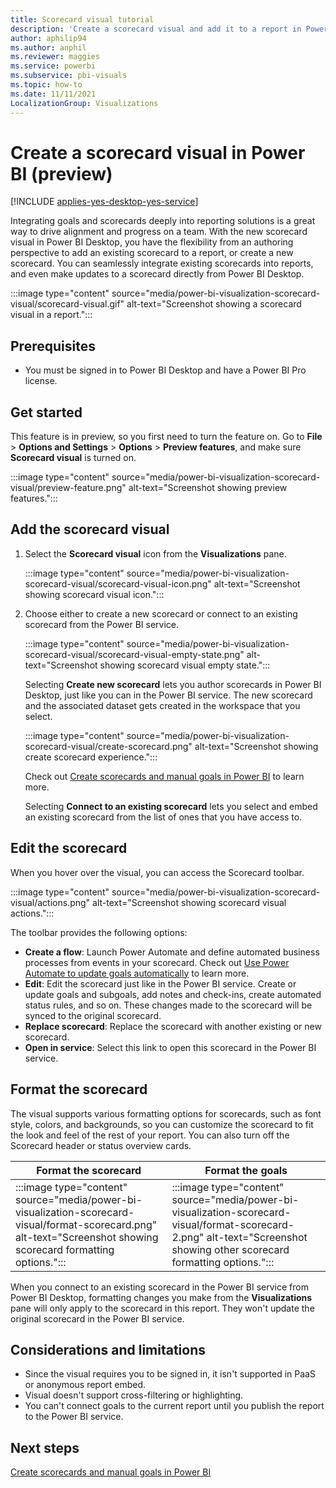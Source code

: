 ```yaml
---
title: Scorecard visual tutorial
description: 'Create a scorecard visual and add it to a report in Power BI (preview)'
author: aphilip94
ms.author: anphil
ms.reviewer: maggies
ms.service: powerbi
ms.subservice: pbi-visuals
ms.topic: how-to
ms.date: 11/11/2021
LocalizationGroup: Visualizations
---
```

# Create a scorecard visual in Power BI (preview)

[!INCLUDE [applies-yes-desktop-yes-service](../includes/applies-yes-desktop-yes-service.md)]

Integrating goals and scorecards deeply into reporting solutions is a great way to drive alignment and progress on a team. With the new scorecard visual in Power BI Desktop, you have the flexibility from an authoring perspective to add an existing scorecard to a report, or create a new scorecard. You can seamlessly integrate existing scorecards into reports, and even make updates to a scorecard directly from Power BI Desktop. 

:::image type="content" source="media/power-bi-visualization-scorecard-visual/scorecard-visual.gif" alt-text="Screenshot showing a scorecard visual in a report.":::
## Prerequisites

- You must be signed in to Power BI Desktop and have a Power BI Pro license.

## Get started

This feature is in preview, so you first need to turn the feature on. Go to **File** > **Options and Settings** > **Options** > **Preview features**, and make sure **Scorecard visual** is turned on.

:::image type="content" source="media/power-bi-visualization-scorecard-visual/preview-feature.png" alt-text="Screenshot showing preview features.":::

## Add the scorecard visual

1. Select the **Scorecard visual** icon from the **Visualizations** pane.

    :::image type="content" source="media/power-bi-visualization-scorecard-visual/scorecard-visual-icon.png" alt-text="Screenshot showing scorecard visual icon.":::

1. Choose either to create a new scorecard or connect to an existing scorecard from the Power BI service.

     :::image type="content" source="media/power-bi-visualization-scorecard-visual/scorecard-visual-empty-state.png" alt-text="Screenshot showing scorecard visual empty state.":::

    Selecting **Create new scorecard** lets you author scorecards in Power BI Desktop, just like you can in the Power BI service. The new scorecard and the associated dataset gets created in the workspace that you select.

    :::image type="content" source="media/power-bi-visualization-scorecard-visual/create-scorecard.png" alt-text="Screenshot showing create scorecard experience.":::

    Check out [Create scorecards and manual goals in Power BI](../create-reports/service-goals-create.md) to learn more.

    Selecting **Connect to an existing scorecard** lets you select and embed an existing scorecard from the list of ones that you have access to.

## Edit the scorecard 

When you hover over the visual, you can access the Scorecard toolbar. 

:::image type="content" source="media/power-bi-visualization-scorecard-visual/actions.png" alt-text="Screenshot showing scorecard visual actions.":::

The toolbar provides the following options:

 - **Create a flow**: Launch Power Automate and define automated business processes from events in your scorecard. Check out [Use Power Automate to update goals automatically](../create-reports/service-goals-power-automate.md) to learn more.
 - **Edit**: Edit the scorecard just like in the Power BI service. Create or update goals and subgoals, add notes and check-ins, create automated status rules, and so on. These changes made to the scorecard will be synced to the original scorecard. 
 - **Replace scorecard**: Replace the scorecard with another existing or new scorecard.
 - **Open in service**:  Select this link to open this scorecard in the Power BI service.

## Format the scorecard

 The visual supports various formatting options for scorecards, such as font style, colors, and backgrounds, so you can customize the scorecard to fit the look and feel of the rest of your report. You can also turn off the Scorecard header or status overview cards.

| Format the scorecard | Format the goals |
|-----|------|
| :::image type="content" source="media/power-bi-visualization-scorecard-visual/format-scorecard.png" alt-text="Screenshot showing scorecard formatting options.":::  | :::image type="content" source="media/power-bi-visualization-scorecard-visual/format-scorecard-2.png" alt-text="Screenshot showing other scorecard formatting options."::: |

When you connect to an existing scorecard in the Power BI service from Power BI Desktop, formatting changes you make from the **Visualizations** pane will only apply to the scorecard in this report. They won't update the original scorecard in the Power BI service.
 
## Considerations and limitations

- Since the visual requires you to be signed in, it isn't supported in PaaS or anonymous report embed.
- Visual doesn't support cross-filtering or highlighting.
- You can't connect goals to the current report until you publish the report to the Power BI service.

## Next steps

[Create scorecards and manual goals in Power BI](../create-reports/service-goals-create.md)
